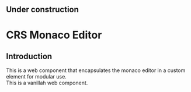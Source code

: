 Under construction 
----------
# CRS Monaco Editor

## Introduction
This is a web component that encapsulates the monaco editor in a custom element for modular use.  
This is a vanillah web component.
